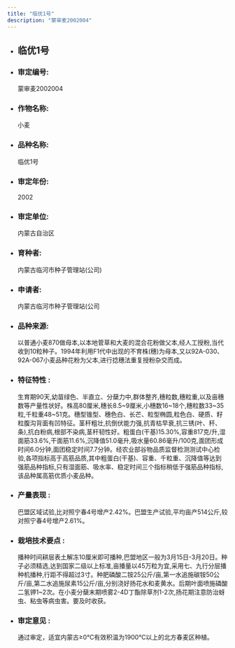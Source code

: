 ```yaml
---
title: "临优1号"
description: "蒙审麦2002004"
---
```

* ## 临优1号
* ###  审定编号:  
   蒙审麦2002004

*  ### 作物名称:  
   小麦

*   ###  品种名称: 
    临优1号

*   ### 审定年份: 
    2002

*   ### 审定单位:  
    内蒙古自治区

*   ### 育种者:  
    内蒙古临河市种子管理站(公司)

*   ### 申请者:  
    内蒙古临河市种子管理站(公司

*   ### 品种来源:  
    以普通小麦870做母本,以本地菅草和大麦的混合花粉做父本,经人工授粉,当代收到10粒种子。1994年利用F1代中出现的不育株(穗)为母本,又以92A-030、92A-067小麦品种花粉为父本,进行捻穗法重复授粉杂交而成。

*   ### 特征特性 : 
    生育期90天,幼苗绿色、半直立、分蘖力中,群体整齐,穗粒数,穗粒重,以及亩穗数等产量性状好。株高80厘米,穗长8.5~9厘米,小穗数16~18个,穗粒数33~35粒,千粒重48~51克。穗型锥型、穗色白、长芒、粒型椭圆,粒色白、硬质、籽粒腹沟背面有凹特征。茎秆粗壮,抗倒伏能力强,抗青枯早衰,抗三锈(叶、秆、条),抗白粉病,根部不染病,茎秆韧性好。粗蛋白(干基)15.30%,容重817克/升,湿面筋33.6%,干面筋11.6%,沉降值51.0毫升,吸水量60.86毫升/100克,面团形成时间6.0分钟,面团稳定时间7.7分钟。经农业部谷物品质监督检测测试中心检验,各项指标高于高筋品质,其中粗蛋白(干基)、容重、千粒重、沉降值等达到强筋品种指标,只有湿面筋、吸水率、稳定时间三个指标稍低于强筋品种指标,该品种属高筋优质小麦品种。

*   ### 产量表现 : 
    巴盟区域试验,比对照宁春4号增产2.42%。巴盟生产试验,平均亩产514公斤,较对照宁春4号增产2.61%。

*   ### 栽培技术要点 : 
    播种时间耕层表土解冻10厘米即可播种,巴盟地区一般为3月15日-3月20日。种子必须精选,达到国家二级以上标准,亩播量以45万粒为宜,采用七、九行分层播种机播种,行距不得超过3寸。种肥磷酸二铵25公斤/亩,第一水追施碳铵50公斤/亩,第二水追施尿素15公斤/亩,分别浇好扬花水和麦黄水。后期叶面喷施磷酸二氢钾1~2次。在小麦分蘖末期喷雾2-4D丁酯除草剂1-2次,扬花期注意防治蚜虫、粘虫等病虫害。要及时收获。

*   ### 审定意见 : 
    通过审定，适宜内蒙古≥0℃有效积温为1900℃以上的北方春麦区种植。
